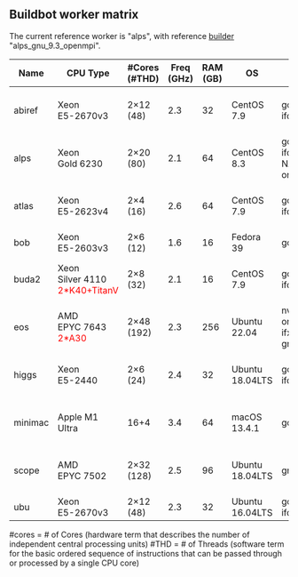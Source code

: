 ## Buildbot worker matrix 

The current reference worker is "alps", with reference [builder](https://github.com/aziziph/abinit_web/blob/final_burger/docs/builder.md) "alps_gnu_9.3_openmpi".


| Name   | CPU Type                | #Cores<br>(#THD) | Freq (GHz) | RAM (GB) | OS         | Compiler                                | MPI                           | Math                            | Misc               | Purchase         | S/N                   |
|--------|-------------------------|------------------|------------|----------|------------|-----------------------------------------|-------------------------------|--------------------------------|--------------------|------------------|-----------------------|
| abiref | Xeon<br>E5-2670v3       | 2×12 (48)        | 2.3        | 32       | CentOS 7.9 | gcc7.4/9.5<br>ifort-19.1.3             | openmpi-4.0.4<br>mpich-3.3/4 | OpenBLAS                       | ref<br>py36 ve     | 4/15 5Yrs        | HP DL360 G9<br>CZJ520082T |
| alps   | Xeon<br>Gold 6230       | 2×20 (80)        | 2.1        | 64       | CentOS 8.3 | gcc9.3/10.2<br>ifort-19.1.3<br>NAG-7.1<br>oneAPI | mpich-3.3<br>openmpi-4.0.5 | OpenBLAS<br>MKL 2020<br>ELPA | py36               | 6/20 3Yrs        | HP DL360 G10<br>CZ20190LT4 |
| atlas  | Xeon<br>E5-2623v4       | 2×4 (16)         | 2.6        | 64       | CentOS 7.9 | gcc7.4/9.2<br>ifort18/19.1             | openmpi-3.1.3<br>mpich-3.3.2 | OpenBLAS<br>MKL 2018           | py37 ve            | 2017             | Supermicro            |
| bob    | Xeon<br>E5-2603v3       | 2×6 (12)         | 1.6        | 16       | Fedora 39  | gcc13.2                                 |                               | Atlas 3.10                      | py3.12             | 4/16 4Yrs        | Dell R430 PowerEdge    |
| buda2  | Xeon<br>Silver 4110<br><span style="color:red;">2*K40+TitanV</span> | 2×8 (32) | 2.1        | 16       | CentOS 7.9 | gcc8.3/9.5<br>ifort17                 | openmpi-3<br>mpich-3.1       | Atlas 3.10<br>Magma1.5<br>GSL1.14 | cuda-11.2<br>py36 conda | 4/18 3Yrs        | TDH Supermicro        |
| eos    | AMD<br>EPYC 7643<br><span style="color:red;">2*A30</span> | 2×48 (192) | 2.3      | 256      | Ubuntu 22.04 | nvhpc23.9<br>oneAPI 2023<br>ifx<br>gnu 11.3 | openmpi-3<br>mpich-3.1   | Atlas 3.10<br>Magma1.5<br>GSL1.14 | cuda-12<br>py3.10 | 12/22 4Yrs       | Dell R7525 PowerEdge  |
| higgs  | Xeon<br>E5-2440         | 2×6 (24)         | 2.4        | 32       | Ubuntu 18.04LTS | gcc12.3<br>ifort19.0                 | openmpi-3.1<br>mpich-3.2     | MKL 2019                        | py37<br>conda      | 10/17 3Yrs       | HP DL360 G8<br>CZJ2511HHR |
| minimac| Apple M1 Ultra          | 16+4             | 3.4        | 64       | macOS 13.4.1 | gcc12                                | openmpi-3.1<br>mpich-3.2     | OpenBLAS                        | py37<br>conda      | 2/23 3Yrs        | Apple studio M1        |
| scope  | AMD<br>EPYC 7502        | 2×32 (128)       | 2.5        | 96       | Ubuntu 18.04LTS | gnu10.2/12.2/13.2                   | openmpi-4<br>mpich-3.3        | MKL 2020                        | py36               | 6/20 3Yrs        | HP DL385G10<br>CZJ520082V |
| ubu    | Xeon<br>E5-2670v3       | 2×12 (48)        | 2.3        | 32       | Ubuntu 16.04LTS | gcc9.3<br>ifort16                  | mpich-3.2                    | MKL 11.2                        | py37<br>conda      | 4/15 5Yrs        | HP DL360 G9<br>CZ20230JW5 |


#cores = # of Cores (hardware term that describes the number of independent central processing units)
#THD = # of Threads (software term for the basic ordered sequence of instructions that can be passed through or processed by a single CPU core) 
